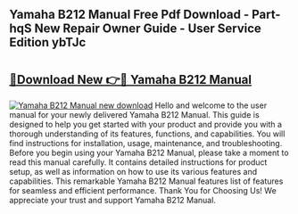 ## Yamaha B212 Manual Free Pdf Download - Part-hqS New Repair Owner Guide - User Service Edition ybTJc

# <h2><a href="http://bc71623.oget.top/?id=Yamaha+B212+Manual">🔗Download New 👉🔴 Yamaha B212 Manual</a></h2>

[![Yamaha B212 Manual new download](https://i.imgur.com/5g1atiW.png)](http://bc71623.oget.top/?id=Yamaha+B212+Manual)
Hello and welcome to the user manual for your newly delivered Yamaha B212 Manual. This guide is designed to help you get started with your product and provide you with a thorough understanding of its features, functions, and capabilities. You will find instructions for installation, usage, maintenance, and troubleshooting. Before you begin using your Yamaha B212 Manual, please take a moment to read this manual carefully. It contains detailed instructions for product setup, as well as information on how to use its various features and capabilities. This remarkable Yamaha B212 Manual features list of features for seamless and efficient performance. Thank You for Choosing Us! We appreciate your trust and support Yamaha B212 Manual.
